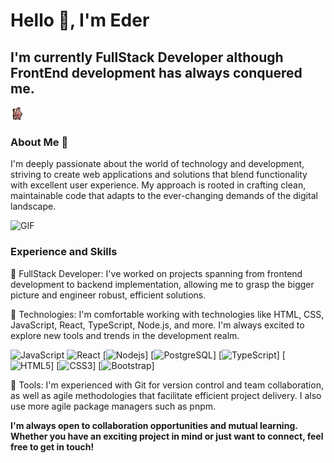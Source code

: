 # Hello 👋, I'm Eder 

## I'm currently FullStack Developer although FrontEnd development has always conquered me.  
<img alt="GIF" src="https://github.com/SatYu26/SatYu26/blob/master/Assets/gandalf_parrot.gif" width="20vw" />

### About Me 🚀

I'm deeply passionate about the world of technology and development, striving to create web applications and solutions that blend functionality with excellent user experience. My approach is rooted in crafting clean, maintainable code that adapts to the ever-changing demands of the digital landscape.

<img alt="GIF" src="https://media.tenor.com/Ug6cbVA1ZsMAAAAd/developer.gif" width="20vw" />


### Experience and Skills

💼 FullStack Developer: I've worked on projects spanning from frontend development to backend implementation, allowing me to grasp the bigger picture and engineer robust, efficient solutions.

🚀 Technologies: I'm comfortable working with technologies like HTML, CSS, JavaScript, React, TypeScript, Node.js, and more. I'm always excited to explore new tools and trends in the development realm.

![JavaScript](https://img.shields.io/badge/JavaScript-F7DF1E?style=flat-square&logo=JavaScript&logoColor=black)
![React](https://img.shields.io/badge/React-0f2876?style=flat-square&logo=React&logoColor=white)
[![Nodejs](https://img.shields.io/badge/-Nodejs-black?style=flat-square&logo=Node.js)]
[![PostgreSQL](https://img.shields.io/badge/-PostgreSQL-336791?style=flat-square&logo=postgresql)]
[![TypeScript](https://img.shields.io/badge/-TypeScript-007ACC?style=flat-square&logo=typescript)]
[![HTML5](https://img.shields.io/badge/-HTML5-E34F26?style=flat-square&logo=html5&logoColor=white)]
[![CSS3](https://img.shields.io/badge/-CSS3-1572B6?style=flat-square&logo=css3)]
[![Bootstrap](https://img.shields.io/badge/-Bootstrap-563D7C?style=flat-square&logo=bootstrap)]

🔧 Tools: I'm experienced with Git for version control and team collaboration, as well as agile methodologies that facilitate efficient project delivery. I also use more agile package managers such as pnpm. 

**I'm always open to collaboration opportunities and mutual learning. Whether you have an exciting project in mind or just want to connect, feel free to get in touch!**

